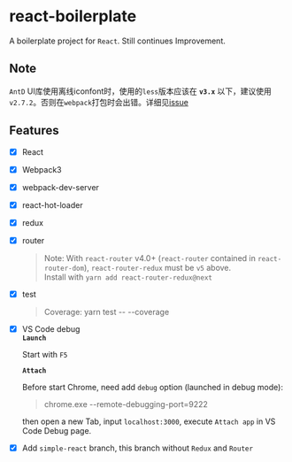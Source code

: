 # react-boilerplate

A boilerplate project for `React`. Still continues Improvement.

## Note
`AntD` UI库使用离线iconfont时，使用的`less`版本应该在 __`v3.x`__ 以下，建议使用`v2.7.2`。否则在`webpack`打包时会出错。详细见[issue](https://github.com/less/less.js/issues/3113)

## Features
- [x] React
- [x] Webpack3
- [x] webpack-dev-server
- [x] react-hot-loader
- [x] redux
- [x] router
  > Note: With `react-router` v4.0+ (`react-router` contained in `react-router-dom`), `react-router-redux` must be `v5` above.
<br>Install with `yarn add react-router-redux@next`
- [x] test
  > Coverage: yarn test -- --coverage
- [x] VS Code debug
  <br>__`Launch`__
  
  Start with `F5`

  __`Attach`__
  
  Before start Chrome, need add `debug` option (launched in debug mode):

    >chrome.exe --remote-debugging-port=9222
  
  then open a new Tab, input `localhost:3000`, execute `Attach app` in VS Code Debug page.
- [x] Add `simple-react` branch, this branch without `Redux` and `Router`

